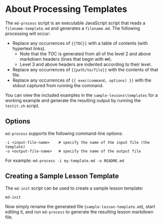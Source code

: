 # About Processing Templates

The `md-process` script is an executable JavaScript script that reads a `filename-template.md` and generates a `filename.md`. The following processing will occur:

* Replace any occurrences of `{{TOC}}` with a table of contents (with hypertext links).
  - Note that the TOC is generated from all of the level 2 and above markdown headers (lines that begin with `##`).
  - Level 3 and above headers are indented according to their level.
* Replace any occurrences of `{{path/to/file}}` with the contents of that file.
* Replace any occurrences of `{{ exec(command, options) }}` with the stdout captured from running the command.

You can view the included examples in the `sample-lessons\templates` for a working example and generate the resulting output by running the `testit.sh` script.

## Options

`md-process` supports the following command-line options:

    -i <input-file-name>    # specify the name of the input file (the template)
    -o <output-file-name>   # specify the name of the output file

For example: `md-process -i my-template.md -o README.md`

## Creating a Sample Lesson Template

The `md-init` script can be used to create a sample lesson template:

```bash
md-init
```

Now simply rename the generated file (`sample-lesson-template.md`), start editing it, and run `md-process` to generate the resulting lesson markdown file.
